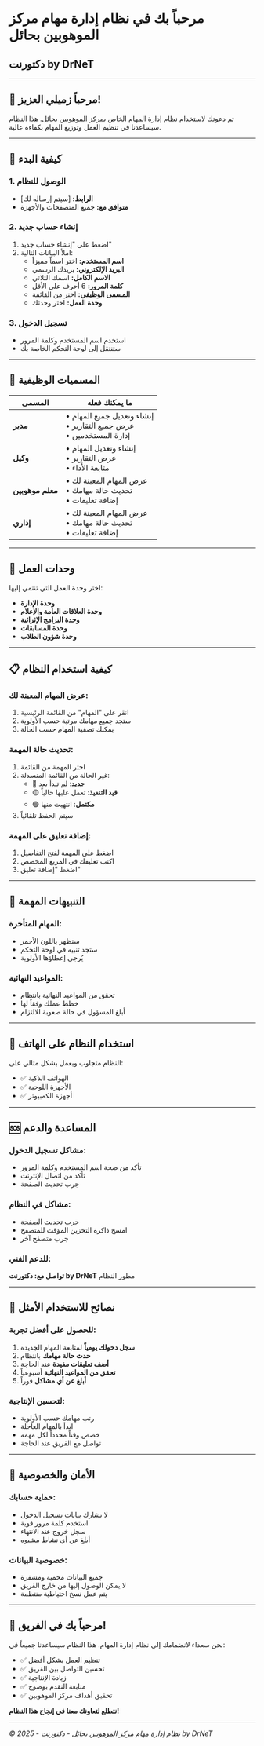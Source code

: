 # مرحباً بك في نظام إدارة مهام مركز الموهوبين بحائل

## دكتورنت by DrNeT

---

## 🎯 مرحباً زميلي العزيز!

تم دعوتك لاستخدام نظام إدارة المهام الخاص بمركز الموهوبين بحائل. هذا النظام سيساعدنا في تنظيم العمل وتوزيع المهام بكفاءة عالية.

---

## 🚀 كيفية البدء

### 1. الوصول للنظام
- **الرابط:** [سيتم إرساله لك]
- **متوافق مع:** جميع المتصفحات والأجهزة

### 2. إنشاء حساب جديد
1. اضغط على "إنشاء حساب جديد"
2. املأ البيانات التالية:
   - **اسم المستخدم:** اختر اسماً مميزاً
   - **البريد الإلكتروني:** بريدك الرسمي
   - **الاسم الكامل:** اسمك الثلاثي
   - **كلمة المرور:** 6 أحرف على الأقل
   - **المسمى الوظيفي:** اختر من القائمة
   - **وحدة العمل:** اختر وحدتك

### 3. تسجيل الدخول
- استخدم اسم المستخدم وكلمة المرور
- ستنتقل إلى لوحة التحكم الخاصة بك

---

## 👥 المسميات الوظيفية

| المسمى | ما يمكنك فعله |
|---------|---------------|
| **مدير** | • إنشاء وتعديل جميع المهام<br>• عرض جميع التقارير<br>• إدارة المستخدمين |
| **وكيل** | • إنشاء وتعديل المهام<br>• عرض التقارير<br>• متابعة الأداء |
| **معلم موهوبين** | • عرض المهام المعينة لك<br>• تحديث حالة مهامك<br>• إضافة تعليقات |
| **إداري** | • عرض المهام المعينة لك<br>• تحديث حالة مهامك<br>• إضافة تعليقات |

---

## 🏢 وحدات العمل

اختر وحدة العمل التي تنتمي إليها:
- **وحدة الإدارة**
- **وحدة العلاقات العامة والإعلام**
- **وحدة البرامج الإثرائية**
- **وحدة المسابقات**
- **وحدة شؤون الطلاب**

---

## 📋 كيفية استخدام النظام

### عرض المهام المعينة لك:
1. انقر على "المهام" من القائمة الرئيسية
2. ستجد جميع مهامك مرتبة حسب الأولوية
3. يمكنك تصفية المهام حسب الحالة

### تحديث حالة المهمة:
1. اختر المهمة من القائمة
2. غير الحالة من القائمة المنسدلة:
   - 🔵 **جديد**: لم تبدأ بعد
   - 🟡 **قيد التنفيذ**: تعمل عليها حالياً
   - 🟢 **مكتمل**: انتهيت منها
3. سيتم الحفظ تلقائياً

### إضافة تعليق على المهمة:
1. اضغط على المهمة لفتح التفاصيل
2. اكتب تعليقك في المربع المخصص
3. اضغط "إضافة تعليق"

---

## 🔔 التنبيهات المهمة

### المهام المتأخرة:
- ستظهر باللون الأحمر
- ستجد تنبيه في لوحة التحكم
- يُرجى إعطاؤها الأولوية

### المواعيد النهائية:
- تحقق من المواعيد النهائية بانتظام
- خطط عملك وفقاً لها
- أبلغ المسؤول في حالة صعوبة الالتزام

---

## 📱 استخدام النظام على الهاتف

النظام متجاوب ويعمل بشكل مثالي على:
- ✅ الهواتف الذكية
- ✅ الأجهزة اللوحية
- ✅ أجهزة الكمبيوتر

---

## 🆘 المساعدة والدعم

### مشاكل تسجيل الدخول:
- تأكد من صحة اسم المستخدم وكلمة المرور
- تأكد من اتصال الإنترنت
- جرب تحديث الصفحة

### مشاكل في النظام:
- جرب تحديث الصفحة
- امسح ذاكرة التخزين المؤقت للمتصفح
- جرب متصفح آخر

### للدعم الفني:
**تواصل مع: دكتورنت by DrNeT**
مطور النظام

---

## 🎯 نصائح للاستخدام الأمثل

### للحصول على أفضل تجربة:
1. **سجل دخولك يومياً** لمتابعة المهام الجديدة
2. **حدث حالة مهامك** بانتظام
3. **أضف تعليقات مفيدة** عند الحاجة
4. **تحقق من المواعيد النهائية** أسبوعياً
5. **أبلغ عن أي مشاكل** فوراً

### لتحسين الإنتاجية:
- رتب مهامك حسب الأولوية
- ابدأ بالمهام العاجلة
- خصص وقتاً محدداً لكل مهمة
- تواصل مع الفريق عند الحاجة

---

## 🔐 الأمان والخصوصية

### حماية حسابك:
- لا تشارك بيانات تسجيل الدخول
- استخدم كلمة مرور قوية
- سجل خروج عند الانتهاء
- أبلغ عن أي نشاط مشبوه

### خصوصية البيانات:
- جميع البيانات محمية ومشفرة
- لا يمكن الوصول إليها من خارج الفريق
- يتم عمل نسخ احتياطية منتظمة

---

## 🎉 مرحباً بك في الفريق!

نحن سعداء لانضمامك إلى نظام إدارة المهام. هذا النظام سيساعدنا جميعاً في:

- ✅ تنظيم العمل بشكل أفضل
- ✅ تحسين التواصل بين الفريق
- ✅ زيادة الإنتاجية
- ✅ متابعة التقدم بوضوح
- ✅ تحقيق أهداف مركز الموهوبين

**نتطلع لتعاونك معنا في إنجاح هذا النظام!**

---

*© 2025 - نظام إدارة مهام مركز الموهوبين بحائل - دكتورنت by DrNeT*